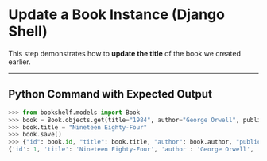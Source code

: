 # Update a Book Instance (Django Shell)

This step demonstrates how to **update the title** of the book we created earlier.

---

## Python Command with Expected Output

```python
>>> from bookshelf.models import Book
>>> book = Book.objects.get(title="1984", author="George Orwell", publication_year=1949)
>>> book.title = "Nineteen Eighty-Four"
>>> book.save()
>>> {"id": book.id, "title": book.title, "author": book.author, "publication_year": book.publication_year}
{'id': 1, 'title': 'Nineteen Eighty-Four', 'author': 'George Orwell', 'publication_year': 1949} 
